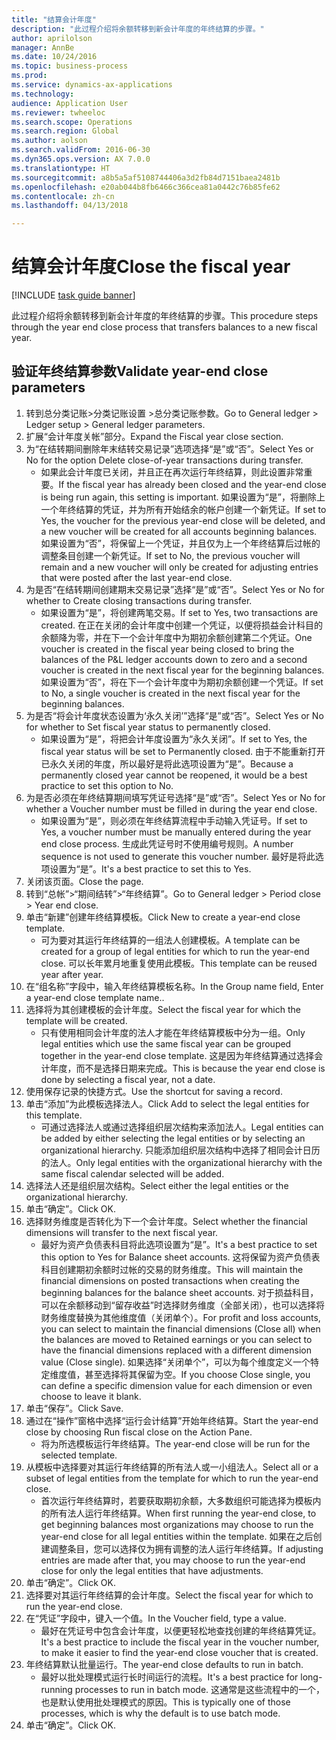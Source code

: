 ```yaml
--- 
title: "结算会计年度"
description: "此过程介绍将余额转移到新会计年度的年终结算的步骤。"
author: aprilolson
manager: AnnBe
ms.date: 10/24/2016
ms.topic: business-process
ms.prod: 
ms.service: dynamics-ax-applications
ms.technology: 
audience: Application User
ms.reviewer: twheeloc
ms.search.scope: Operations
ms.search.region: Global
ms.author: aolson
ms.search.validFrom: 2016-06-30
ms.dyn365.ops.version: AX 7.0.0
ms.translationtype: HT
ms.sourcegitcommit: a8b5a5af5108744406a3d2fb84d7151baea2481b
ms.openlocfilehash: e20ab044b8fb6466c366cea81a0442c76b85fe62
ms.contentlocale: zh-cn
ms.lasthandoff: 04/13/2018

---
```

# <a name="close-the-fiscal-year"></a><span data-ttu-id="d9aff-103">结算会计年度</span><span class="sxs-lookup"><span data-stu-id="d9aff-103">Close the fiscal year</span></span>

[!INCLUDE [task guide banner](../../includes/task-guide-banner.md)]

<span data-ttu-id="d9aff-104">此过程介绍将余额转移到新会计年度的年终结算的步骤。</span><span class="sxs-lookup"><span data-stu-id="d9aff-104">This procedure steps through the year end close process that transfers balances to a new fiscal year.</span></span>


## <a name="validate-year-end-close-parameters"></a><span data-ttu-id="d9aff-105">验证年终结算参数</span><span class="sxs-lookup"><span data-stu-id="d9aff-105">Validate year-end close parameters</span></span>
1. <span data-ttu-id="d9aff-106">转到总分类记账>分类记账设置 >总分类记账参数。</span><span class="sxs-lookup"><span data-stu-id="d9aff-106">Go to General ledger > Ledger setup > General ledger parameters.</span></span>
2. <span data-ttu-id="d9aff-107">扩展“会计年度关帐”部分。</span><span class="sxs-lookup"><span data-stu-id="d9aff-107">Expand the Fiscal year close section.</span></span>
3. <span data-ttu-id="d9aff-108">为“在结转期间删除年末结转交易记录”选项选择“是”或“否”。</span><span class="sxs-lookup"><span data-stu-id="d9aff-108">Select Yes or No for the option Delete close-of-year transactions during transfer.</span></span>
    * <span data-ttu-id="d9aff-109">如果此会计年度已关闭，并且正在再次运行年终结算，则此设置非常重要。</span><span class="sxs-lookup"><span data-stu-id="d9aff-109">If the fiscal year has already been closed and the year-end close is being run again, this setting is important.</span></span> <span data-ttu-id="d9aff-110">如果设置为“是”，将删除上一个年终结算的凭证，并为所有开始结余的帐户创建一个新凭证。</span><span class="sxs-lookup"><span data-stu-id="d9aff-110">If set to Yes, the voucher for the previous year-end close will be deleted, and a new voucher will be created for all accounts beginning balances.</span></span> <span data-ttu-id="d9aff-111">如果设置为“否”，将保留上一个凭证，并且仅为上一个年终结算后过帐的调整条目创建一个新凭证。</span><span class="sxs-lookup"><span data-stu-id="d9aff-111">If set to No, the previous voucher will remain and a new voucher will only be created for adjusting entries that were posted after the last year-end close.</span></span>  
4. <span data-ttu-id="d9aff-112">为是否“在结转期间创建期末交易记录”选择“是”或“否”。</span><span class="sxs-lookup"><span data-stu-id="d9aff-112">Select Yes or No for whether to Create closing transactions during transfer.</span></span>
    * <span data-ttu-id="d9aff-113">如果设置为“是”，将创建两笔交易。</span><span class="sxs-lookup"><span data-stu-id="d9aff-113">If set to Yes, two transactions are created.</span></span> <span data-ttu-id="d9aff-114">在正在关闭的会计年度中创建一个凭证，以便将损益会计科目的余额降为零，并在下一个会计年度中为期初余额创建第二个凭证。</span><span class="sxs-lookup"><span data-stu-id="d9aff-114">One voucher is created in the fiscal year being closed to bring the balances of the P&L ledger accounts down to zero and a second voucher is created in the next fiscal year for the beginning balances.</span></span> <span data-ttu-id="d9aff-115">如果设置为“否”，将在下一个会计年度中为期初余额创建一个凭证。</span><span class="sxs-lookup"><span data-stu-id="d9aff-115">If set to No, a single voucher is created in the next fiscal year for the beginning balances.</span></span>  
5. <span data-ttu-id="d9aff-116">为是否“将会计年度状态设置为‘永久关闭’”选择“是”或“否”。</span><span class="sxs-lookup"><span data-stu-id="d9aff-116">Select Yes or No for whether to Set fiscal year status to permanently closed.</span></span>
    * <span data-ttu-id="d9aff-117">如果设置为“是”，将把会计年度设置为“永久关闭”。</span><span class="sxs-lookup"><span data-stu-id="d9aff-117">If set to Yes, the fiscal year status will be set to Permanently closed.</span></span>  <span data-ttu-id="d9aff-118">由于不能重新打开已永久关闭的年度，所以最好是将此选项设置为“是”。</span><span class="sxs-lookup"><span data-stu-id="d9aff-118">Because a permanently closed year cannot be reopened, it would be a best practice to set this option to No.</span></span>  
6. <span data-ttu-id="d9aff-119">为是否必须在年终结算期间填写凭证号选择“是”或“否”。</span><span class="sxs-lookup"><span data-stu-id="d9aff-119">Select Yes or No for whether a Voucher number must be filled in during the year end close.</span></span>
    * <span data-ttu-id="d9aff-120">如果设置为“是”，则必须在年终结算流程中手动输入凭证号。</span><span class="sxs-lookup"><span data-stu-id="d9aff-120">If set to Yes, a voucher number must be manually entered during the year end close process.</span></span> <span data-ttu-id="d9aff-121">生成此凭证号时不使用编号规则。</span><span class="sxs-lookup"><span data-stu-id="d9aff-121">A number sequence is not used to generate this voucher number.</span></span> <span data-ttu-id="d9aff-122">最好是将此选项设置为“是”。</span><span class="sxs-lookup"><span data-stu-id="d9aff-122">It's a best practice to set this to Yes.</span></span>  
7. <span data-ttu-id="d9aff-123">关闭该页面。</span><span class="sxs-lookup"><span data-stu-id="d9aff-123">Close the page.</span></span>
8. <span data-ttu-id="d9aff-124">转到“总帐”>“期间结转”>“年终结算”。</span><span class="sxs-lookup"><span data-stu-id="d9aff-124">Go to General ledger > Period close > Year end close.</span></span>
9. <span data-ttu-id="d9aff-125">单击“新建”创建年终结算模板。</span><span class="sxs-lookup"><span data-stu-id="d9aff-125">Click New to create a year-end close template.</span></span>
    * <span data-ttu-id="d9aff-126">可为要对其运行年终结算的一组法人创建模板。</span><span class="sxs-lookup"><span data-stu-id="d9aff-126">A template can be created for a group of legal entities for which to run the year-end close.</span></span> <span data-ttu-id="d9aff-127">可以长年累月地重复使用此模板。</span><span class="sxs-lookup"><span data-stu-id="d9aff-127">This template can be reused year after year.</span></span>  
10. <span data-ttu-id="d9aff-128">在“组名称”字段中，输入年终结算模板名称。</span><span class="sxs-lookup"><span data-stu-id="d9aff-128">In the Group name field, Enter a year-end close template name..</span></span>
11. <span data-ttu-id="d9aff-129">选择将为其创建模板的会计年度。</span><span class="sxs-lookup"><span data-stu-id="d9aff-129">Select the fiscal year for which the template will be created.</span></span>
    * <span data-ttu-id="d9aff-130">只有使用相同会计年度的法人才能在年终结算模板中分为一组。</span><span class="sxs-lookup"><span data-stu-id="d9aff-130">Only legal entities which use the same fiscal year can be grouped together in the year-end close template.</span></span> <span data-ttu-id="d9aff-131">这是因为年终结算通过选择会计年度，而不是选择日期来完成。</span><span class="sxs-lookup"><span data-stu-id="d9aff-131">This is because the year end close is done by selecting a fiscal year, not a date.</span></span>  
12. <span data-ttu-id="d9aff-132">使用保存记录的快捷方式。</span><span class="sxs-lookup"><span data-stu-id="d9aff-132">Use the shortcut for saving a record.</span></span>
13. <span data-ttu-id="d9aff-133">单击“添加”为此模板选择法人。</span><span class="sxs-lookup"><span data-stu-id="d9aff-133">Click Add to select the legal entities for this template.</span></span>
    * <span data-ttu-id="d9aff-134">可通过选择法人或通过选择组织层次结构来添加法人。</span><span class="sxs-lookup"><span data-stu-id="d9aff-134">Legal entities can be added by either selecting the legal entities or by selecting an organizational hierarchy.</span></span>  <span data-ttu-id="d9aff-135">只能添加组织层次结构中选择了相同会计日历的法人。</span><span class="sxs-lookup"><span data-stu-id="d9aff-135">Only legal entities with the organizational hierarchy with the same fiscal calendar selected will be added.</span></span>  
14. <span data-ttu-id="d9aff-136">选择法人还是组织层次结构。</span><span class="sxs-lookup"><span data-stu-id="d9aff-136">Select either the legal entities or the organizational hierarchy.</span></span>
15. <span data-ttu-id="d9aff-137">单击“确定”。</span><span class="sxs-lookup"><span data-stu-id="d9aff-137">Click OK.</span></span>
16. <span data-ttu-id="d9aff-138">选择财务维度是否转化为下一个会计年度。</span><span class="sxs-lookup"><span data-stu-id="d9aff-138">Select whether the financial dimensions will transfer to the next fiscal year.</span></span>
    * <span data-ttu-id="d9aff-139">最好为资产负债表科目将此选项设置为“是”。</span><span class="sxs-lookup"><span data-stu-id="d9aff-139">It's a best practice to set this option to Yes for Balance sheet accounts.</span></span>  <span data-ttu-id="d9aff-140">这将保留为资产负债表科目创建期初余额时过帐的交易的财务维度。</span><span class="sxs-lookup"><span data-stu-id="d9aff-140">This will maintain the financial dimensions on posted transactions when creating the beginning balances for the balance sheet accounts.</span></span>  <span data-ttu-id="d9aff-141">对于损益科目，可以在余额移动到“留存收益”时选择财务维度（全部关闭），也可以选择将财务维度替换为其他维度值（关闭单个）。</span><span class="sxs-lookup"><span data-stu-id="d9aff-141">For profit and loss accounts, you can select to maintain the financial dimensions (Close all) when the balances are moved to Retained earnings or you can select to have the financial dimensions replaced with a different dimension value (Close single).</span></span> <span data-ttu-id="d9aff-142">如果选择“关闭单个”，可以为每个维度定义一个特定维度值，甚至选择将其保留为空。</span><span class="sxs-lookup"><span data-stu-id="d9aff-142">If you choose Close single, you can define a specific dimension value for each dimension or even choose to leave it blank.</span></span>  
17. <span data-ttu-id="d9aff-143">单击“保存”。</span><span class="sxs-lookup"><span data-stu-id="d9aff-143">Click Save.</span></span>
18. <span data-ttu-id="d9aff-144">通过在“操作”窗格中选择“运行会计结算”开始年终结算。</span><span class="sxs-lookup"><span data-stu-id="d9aff-144">Start the year-end close by choosing Run fiscal close on the Action Pane.</span></span>
    * <span data-ttu-id="d9aff-145">将为所选模板运行年终结算。</span><span class="sxs-lookup"><span data-stu-id="d9aff-145">The year-end close will be run for the selected template.</span></span>  
19. <span data-ttu-id="d9aff-146">从模板中选择要对其运行年终结算的所有法人或一小组法人。</span><span class="sxs-lookup"><span data-stu-id="d9aff-146">Select all or a subset of legal entities from the template for which to run the year-end close.</span></span>
    * <span data-ttu-id="d9aff-147">首次运行年终结算时，若要获取期初余额，大多数组织可能选择为模板内的所有法人运行年终结算。</span><span class="sxs-lookup"><span data-stu-id="d9aff-147">When first running the year-end close, to get beginning balances most organizations may choose to run the year-end close for all legal entities within the template.</span></span> <span data-ttu-id="d9aff-148">如果在之后创建调整条目，您可以选择仅为拥有调整的法人运行年终结算。</span><span class="sxs-lookup"><span data-stu-id="d9aff-148">If adjusting entries are made after that, you may choose to run the year-end close for only the legal entities that have adjustments.</span></span>  
20. <span data-ttu-id="d9aff-149">单击“确定”。</span><span class="sxs-lookup"><span data-stu-id="d9aff-149">Click OK.</span></span>
21. <span data-ttu-id="d9aff-150">选择要对其运行年终结算的会计年度。</span><span class="sxs-lookup"><span data-stu-id="d9aff-150">Select the fiscal year for which to run the year-end close.</span></span>
22. <span data-ttu-id="d9aff-151">在“凭证”字段中，键入一个值。</span><span class="sxs-lookup"><span data-stu-id="d9aff-151">In the Voucher field, type a value.</span></span>
    * <span data-ttu-id="d9aff-152">最好在凭证号中包含会计年度，以便更轻松地查找创建的年终结算凭证。</span><span class="sxs-lookup"><span data-stu-id="d9aff-152">It's a best practice to include the fiscal year in the voucher number, to make it easier to find the year-end close voucher that is created.</span></span>  
23. <span data-ttu-id="d9aff-153">年终结算默认批量运行。</span><span class="sxs-lookup"><span data-stu-id="d9aff-153">The year-end close defaults to run in batch.</span></span>
    * <span data-ttu-id="d9aff-154">最好以批处理模式运行长时间运行的流程。</span><span class="sxs-lookup"><span data-stu-id="d9aff-154">It's a best practice for long-running processes to run in batch mode.</span></span> <span data-ttu-id="d9aff-155">这通常是这些流程中的一个，也是默认使用批处理模式的原因。</span><span class="sxs-lookup"><span data-stu-id="d9aff-155">This is typically one of those processes, which is why the default is to use batch mode.</span></span>  
24. <span data-ttu-id="d9aff-156">单击“确定”。</span><span class="sxs-lookup"><span data-stu-id="d9aff-156">Click OK.</span></span>


